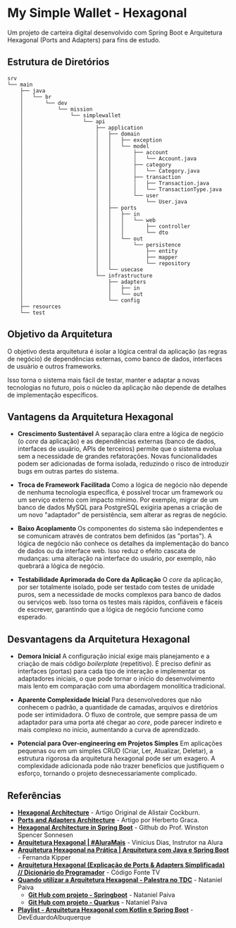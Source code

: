 # My Simple Wallet - Hexagonal

Um projeto de carteira digital desenvolvido com Spring Boot e Arquitetura Hexagonal (Ports and Adapters) para fins de estudo.

## Estrutura de Diretórios

```
srv
└── main
    ├── java
    │   └── br
    │       └── dev
    │           └── mission
    │               └── simplewallet
    │                   └── api
    │                       ├── application
    │                       │   ├── domain
    │                       │   │   ├── exception
    │                       │   │   └── model
    │                       │   │       ├── account
    │                       │   │       │   └── Account.java
    │                       │   │       ├── category
    │                       │   │       │   └── Category.java
    │                       │   │       ├── transaction
    │                       │   │       │   ├── Transaction.java
    │                       │   │       │   └── TransactionType.java
    │                       │   │       └── user
    │                       │   │           └── User.java
    │                       │   ├── ports
    │                       │   │   ├── in
    │                       │   │   │   └── web
    │                       │   │   │       ├── controller
    │                       │   │   │       └── dto
    │                       │   │   └── out
    │                       │   │       └── persistence
    │                       │   │           ├── entity
    │                       │   │           ├── mapper
    │                       │   │           └── repository
    │                       │   └── usecase
    │                       └── infrastructure
    │                           ├── adapters
    │                           │   ├── in
    │                           │   └── out
    │                           └── config
    ├── resources
    └── test
```


## Objetivo da Arquitetura

O objetivo desta arquitetura é isolar a lógica central da aplicação (as regras de negócio) de dependências externas, como banco de dados, interfaces de usuário e outros frameworks.

Isso torna o sistema mais fácil de testar, manter e adaptar a novas tecnologias no futuro, pois o núcleo da aplicação não depende de detalhes de implementação específicos.

## Vantagens da Arquitetura Hexagonal

- **Crescimento Sustentável**
    A separação clara entre a lógica de negócio (o *core* da aplicação) e as dependências externas (banco de dados, interfaces de usuário, APIs de terceiros) permite que o sistema evolua sem a necessidade de grandes refatorações. Novas funcionalidades podem ser adicionadas de forma isolada, reduzindo o risco de introduzir bugs em outras partes do sistema.

- **Troca de Framework Facilitada**
    Como a lógica de negócio não depende de nenhuma tecnologia específica, é possível trocar um framework ou um serviço externo com impacto mínimo. Por exemplo, migrar de um banco de dados MySQL para PostgreSQL exigiria apenas a criação de um novo "adaptador" de persistência, sem alterar as regras de negócio.

- **Baixo Acoplamento**
    Os componentes do sistema são independentes e se comunicam através de contratos bem definidos (as "portas"). A lógica de negócio não conhece os detalhes da implementação do banco de dados ou da interface web. Isso reduz o efeito cascata de mudanças: uma alteração na interface do usuário, por exemplo, não quebrará a lógica de negócio.

- **Testabilidade Aprimorada do Core da Aplicação**
    O *core* da aplicação, por ser totalmente isolado, pode ser testado com testes de unidade puros, sem a necessidade de mocks complexos para banco de dados ou serviços web. Isso torna os testes mais rápidos, confiáveis e fáceis de escrever, garantindo que a lógica de negócio funcione como esperado.


## Desvantagens da Arquitetura Hexagonal

- **Demora Inicial**
    A configuração inicial exige mais planejamento e a criação de mais código *boilerplate* (repetitivo). É preciso definir as interfaces (portas) para cada tipo de interação e implementar os adaptadores iniciais, o que pode tornar o início do desenvolvimento mais lento em comparação com uma abordagem monolítica tradicional.

- **Aparente Complexidade Inicial**
    Para desenvolvedores que não conhecem o padrão, a quantidade de camadas, arquivos e diretórios pode ser intimidadora. O fluxo de controle, que sempre passa de um adaptador para uma porta até chegar ao *core*, pode parecer indireto e mais complexo no início, aumentando a curva de aprendizado.

- **Potencial para Over-engineering em Projetos Simples**
    Em aplicações pequenas ou em um simples CRUD (Criar, Ler, Atualizar, Deletar), a estrutura rigorosa da arquitetura hexagonal pode ser um exagero. A complexidade adicionada pode não trazer benefícios que justifiquem o esforço, tornando o projeto desnecessariamente complicado.

## Referências

- **[Hexagonal Architecture](https://alistair.cockburn.us/hexagonal-architecture/)** - Artigo Original de Alistair Cockburn.
- **[Ports and Adapters Architecture](https://herbertograca.com/2017/11/16/explicit-architecture-01-ddd-hexagonal-onion-clean-cqrs-how-i-put-it-all-together/)** - Artigo por Herberto Graca.
- **[Hexagonal Architecture in Spring Boot](https://github.com/sonnesen/fiap-product-api-with-ports-and-adapters)** - Github do Prof. Winston Spencer Sonnesen
- **[Arquitetura Hexagonal | #AluraMais](https://www.youtube.com/watch?v=X_EPcBNI5xU)** - Vinícius Dias, Instrutor na Alura
- **[Arquitetura Hexagonal na Prática | Arquitetura com Java e Spring Boot](https://youtu.be/UKSj5VJEzps?si=WV9dvtiY0pPyMq5M)** - Fernanda Kipper
- **[Arquitetura Hexagonal (Explicação de Ports & Adapters Simplificada) // Dicionário do Programador](https://youtu.be/7SaA3HCOc4c?si=vGryZRb_o7W_3vJS)** - Código Fonte TV
- **[Quando utilizar a Arquitetura Hexagonal - Palestra no TDC](https://youtu.be/opH8tomzw60?si=yh2tW0-rfq21pKSk)** - Nataniel Paiva
  - **[Git Hub com projeto - Springboot](https://github.com/natanielpaiva/arquitetura-hexagonal-spring)** - Nataniel Paiva
  - **[Git Hub com projeto - Quarkus](https://github.com/natanielpaiva/arquitetura-hexagonal)** - Nataniel Paiva
- **[Playlist - Arquitetura Hexagonal com Kotlin e Spring Boot](https://youtube.com/playlist?list=PLRHt7FXZbVCQmSscfVQVKT_gegPHurnHs&si=H-ITZcdZmqMgG0Js)** - 
DevEduardoAlbuquerque